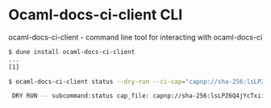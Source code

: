 # Ocaml-docs-ci-client CLI

ocaml-docs-ci-client - command line tool for interacting with ocaml-docs-ci

```sh
$ dune install ocaml-docs-ci-client
...
[1]
```

<!-- $MDX non-deterministic=output -->
```sh
$ ocaml-docs-ci-client status --dry-run --ci-cap="capnp://sha-256:lsLPZ6Q4jYcTxiitvBg02B3xfds7KwwJ4FIptUe2qew@localhost:9080/BuaVTt00ZvXq83VUGrCD2I_qw-e9POjLoGmgHfxMtGI" --project="fmt" --version="0.9.0"

 DRY RUN -- subcommand:status cap_file: capnp://sha-256:lsLPZ6Q4jYcTxiitvBg02B3xfds7KwwJ4FIptUe2qew@localhost:9080/BuaVTt00ZvXq83VUGrCD2I_qw-e9POjLoGmgHfxMtGI project_name: fmt project_version: 0.9.0

```
